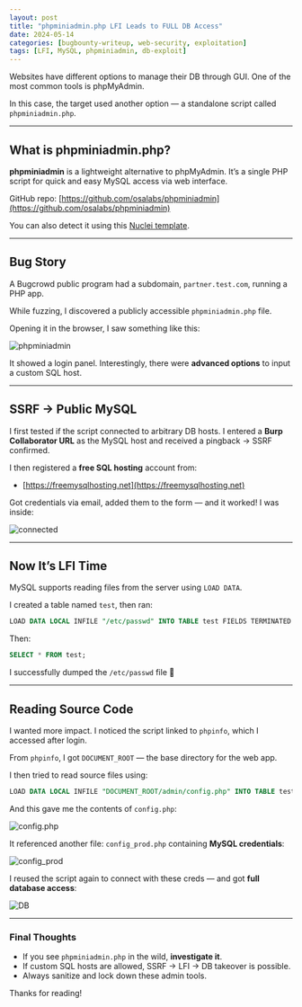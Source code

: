 ```yaml
---
layout: post
title: "phpminiadmin.php LFI Leads to FULL DB Access"
date: 2024-05-14
categories: [bugbounty-writeup, web-security, exploitation]
tags: [LFI, MySQL, phpminiadmin, db-exploit]
---
```



Websites have different options to manage their DB through GUI. One of the most common tools is phpMyAdmin.

In this case, the target used another option — a standalone script called `phpminiadmin.php`.

---

## What is phpminiadmin.php?

**phpminiadmin** is a lightweight alternative to phpMyAdmin. It’s a single PHP script for quick and easy MySQL access via web interface.

GitHub repo: [https://github.com/osalabs/phpminiadmin](https://github.com/osalabs/phpminiadmin)

You can also detect it using this [Nuclei template](https://github.com/projectdiscovery/nuclei-templates/blob/fc23e21aabb1f48b86b8dc8a444beeabe492a668/http/exposed-panels/phpminiadmin-panel.yaml).

---

## Bug Story

A Bugcrowd public program had a subdomain, `partner.test.com`, running a PHP app.

While fuzzing, I discovered a publicly accessible `phpminiadmin.php` file.

Opening it in the browser, I saw something like this:

![phpminiadmin](https://cdn-images-1.medium.com/max/1024/1*M1co4zuwHpvnUz0xjFB4dQ.png)

It showed a login panel. Interestingly, there were **advanced options** to input a custom SQL host.

---

## SSRF → Public MySQL

I first tested if the script connected to arbitrary DB hosts. I entered a **Burp Collaborator URL** as the MySQL host and received a pingback → SSRF confirmed.

I then registered a **free SQL hosting** account from:

- [https://freemysqlhosting.net](https://freemysqlhosting.net)

Got credentials via email, added them to the form — and it worked! I was inside:

![connected](https://cdn-images-1.medium.com/max/1024/1*WwXmGCwy2WjiudEweb6sSg.png)

---

## Now It’s LFI Time

MySQL supports reading files from the server using `LOAD DATA`.

I created a table named `test`, then ran:

```sql
LOAD DATA LOCAL INFILE "/etc/passwd" INTO TABLE test FIELDS TERMINATED BY '\n';
```

Then:

```sql
SELECT * FROM test;
```

I successfully dumped the `/etc/passwd` file 🎉

---

## Reading Source Code

I wanted more impact. I noticed the script linked to `phpinfo`, which I accessed after login.

From `phpinfo`, I got `DOCUMENT_ROOT` — the base directory for the web app.

I then tried to read source files using:

```sql
LOAD DATA LOCAL INFILE "DOCUMENT_ROOT/admin/config.php" INTO TABLE test FIELDS TERMINATED BY '\n';
```

And this gave me the contents of `config.php`:

![config.php](https://cdn-images-1.medium.com/max/1024/1*Wfook0X-BkewUHGeT1GYGg.png)

It referenced another file: `config_prod.php` containing **MySQL credentials**:

![config_prod](https://cdn-images-1.medium.com/max/1024/1*N9KWpKkXbTfCgmyVTz32ug.png)

I reused the script again to connect with these creds — and got **full database access**:

![DB](https://cdn-images-1.medium.com/max/1024/1*1fOXHsTksmompgOeGRlcZQ.png)

---

### Final Thoughts

- If you see `phpminiadmin.php` in the wild, **investigate it**.
- If custom SQL hosts are allowed, SSRF → LFI → DB takeover is possible.
- Always sanitize and lock down these admin tools.

Thanks for reading!
